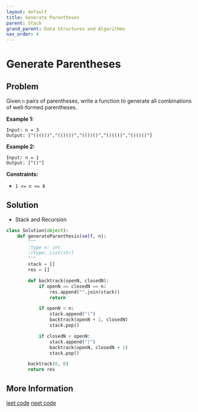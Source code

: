 ```yaml
---
layout: default
title: Generate Parentheses
parent: Stack
grand_parent: Data Structures and Algorithms
nav_order: 4
---
```


# Generate Parentheses

## Problem

Given `n` pairs of parentheses, write a function to generate all combinations of well-formed parentheses.

**Example 1:**

```
Input: n = 3
Output: ["((()))","(()())","(())()","()(())","()()()"]
```

**Example 2:**

```
Input: n = 1
Output: ["()"]
```

**Constraints:**

- `1 <= n <= 8`

## Solution

- Stack and Recursion

```python
class Solution(object):
    def generateParenthesis(self, n):
        """
        :type n: int
        :rtype: List[str]
        """
        stack = []
        res = []

        def backtrack(openN, closedN):
            if openN == closedN == n:
                res.append("".join(stack))
                return

            if openN < n:
                stack.append("(")
                backtrack(openN + 1, closedN)
                stack.pop()

            if closedN < openN:
                stack.append(")")
                backtrack(openN, closedN + 1)
                stack.pop()

        backtrack(0, 0)
        return res
```

## More Information

[leet code](https://leetcode.com/problems/generate-parentheses/) [neet code](https://youtu.be/s9fokUqJ76A?si=iFbJLsnCjf-R_PhX)
